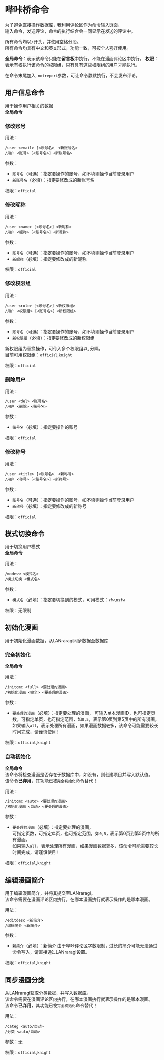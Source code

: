# 哔咔桥命令

为了避免直接操作数据库，我利用评论区作为命令输入页面，  
输入命令，发送评论，命令的执行结合会一同显示在发送的评论中。

所有命令均以`/`开头，并使用空格分段。  
所有命令均具有中文和英文形式，功能一致，可按个人喜好使用。

**全局命令**：表示该命令只能在**留言板**中执行，不能在漫画评论区中执行。
**权限**：表示有权执行该命令的权限组，只有具有这些权限组的用户才能执行。

在命令末尾加入`-notreport`参数，可让命令静默执行，不会发布评论。

## 用户信息命令
用于操作用户相关的数据  
**全局命令**

### 修改账号
用法：
```
/user <email> [<账号名>] <新账号名>
/用户 <账号> [<账号名>] <新账号名>
```

参数：
- `账号名`（可选）：指定要操作的账号，如不填则操作当前登录用户
- `新账号名`（必填）：指定要修改成的新账号名

权限：`official`

### 修改昵称
用法：
```
/user <name> [<账号名>] <新昵称>
/用户 <昵称> [<账号名>] <新昵称>
```

参数：
- `账号名`（可选）：指定要操作的账号，如不填则操作当前登录用户
- `新昵称`（必填）：指定要修改成的新昵称

权限：`official`

### 修改权限组
用法：
```
/user <role> [<账号名>] <新权限组>
/用户 <权限组> [<账号名>] <新权限组>
```

参数：
- `账号名`（可选）：指定要操作的账号，如不填则操作当前登录用户
- `新权限组`（必填）：指定要修改成的新权限组

新权限组为替换操作，可传入多个权限组以`,`分隔，  
目前可用权限组：`official`,`knight`

权限：`official`

### 删除用户
用法：
```
/user <del> <账号名>
/用户 <删除> <账号名>
```

参数：
- `账号名`（必填）：指定要操作的账号

权限：`official`

### 修改称号
用法：
```
/user <title> [<账号名>] <新称号>
/用户 <称号> [<账号名>] <新称号>
```

参数：
- `账号名`（可选）：指定要操作的账号，如不填则操作当前登录用户
- `新称号`（必填）：指定要修改成的新称号

权限：`official`

## 模式切换命令
用于切换用户模式  
**全局命令**

用法：
```
/modesw <模式名>
/模式切换 <模式名>
```

参数：
- `模式名`（必填）：指定要切换到的模式，可用模式：`sfw`,`nsfw`

权限：无限制

## 初始化漫画
用于初始化漫画数据，从LANraragi同步数据至数据库

### 完全初始化
**全局命令**

用法：
```
/initcmc <full> <要处理的漫画>
/初始化漫画 <完全> <要处理的漫画>
```

参数：
- `要处理的漫画`（必填）：指定要处理的漫画，
可输入单本漫画ID，也可指定页数，可指定单页，也可指定范围，如`0,5`，表示第0页到第5页中的所有漫画。  
如果输入`all`，表示处理所有漫画，如果漫画数据较多，该命令可能需要较长时间完成，请谨慎使用！

权限：`official`,`knight`

### 自动初始化
**全局命令**    
该命令将检查漫画是否存在于数据库中，如没有，则创建项目并写入默认值。      
该命令**已弃用**，其功能已被`完全初始化`命令替代！

用法：
```
/initcmc <auto> <要处理的漫画>
/初始化漫画 <自动> <要处理的漫画>
```

参数：
- `要处理的漫画`（必填）：指定要处理的漫画，  
可指定页数，可指定单页，也可指定范围，如`0,5`，表示第0页到第5页中的所有漫画。   
如果输入`all`，表示处理所有漫画，如果漫画数据较多，该命令可能需要较长时间完成，请谨慎使用！

权限：`official`,`knight`

## 编辑漫画简介
用于编辑漫画简介，并将其提交至LANraragi。  
该命令需要在漫画评论区内执行，在哪本漫画执行就表示操作的是哪本漫画。

用法：
```
/editdesc <新简介>
/编辑简介 <新简介>
```

参数：
- `新简介`（必填）：新简介
由于哔咔评论区字数限制，过长的简介可能无法通过命令写入，请直接通过LANraragi设置。

权限：`official`,`knight`

## 同步漫画分类
从LANraragi获取分类数据，并写入数据库。  
该命令需要在漫画评论区内执行，在哪本漫画执行就表示操作的是哪本漫画。  
该命令**已弃用**，其功能已被`完全初始化`命令替代！

用法：
```
/categ <auto/自动>
/分类 <auto/自动>
```

参数：无

权限：`official`,`knight`